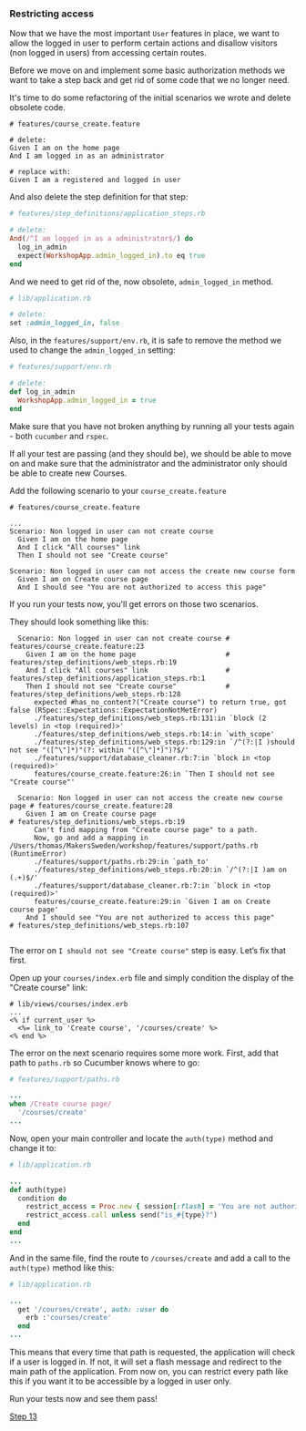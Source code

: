 ### Restricting access

Now that we have the most important `User` features in place, we want to allow the logged in user to perform certain actions and disallow visitors (non logged in users) from accessing certain routes.

Before we move on and implement some basic authorization methods we want to take a step back and get rid of some code that we no longer need.

It's time to do some refactoring of the initial scenarios we wrote and delete obsolete code.

```
# features/course_create.feature

# delete:
Given I am on the home page
And I am logged in as an administrator

# replace with:
Given I am a registered and logged in user
```

And also delete the step definition for that step:

```ruby
# features/step_definitions/application_steps.rb

# delete:
And(/^I am logged in as a administrator$/) do
  log_in_admin
  expect(WorkshopApp.admin_logged_in).to eq true
end
```


And we need to get rid of the, now obsolete, `admin_logged_in` method.

```ruby
# lib/application.rb

# delete:
set :admin_logged_in, false
```

Also, in the `features/support/env.rb`, it is safe to remove the method we used to change the `admin_logged_in` setting:

```ruby
# features/support/env.rb

# delete:
def log_in_admin
  WorkshopApp.admin_logged_in = true
end
```

Make sure that you have not broken anything by running all your tests again - both `cucumber` and `rspec`.

If all your test are passing (and they should be), we should be able to move on and make sure that the administrator and the administrator only should be able to create new Courses.

Add the following scenario to your `course_create.feature`

```gherkin
# features/course_create.feature

...
Scenario: Non logged in user can not create course
  Given I am on the home page
  And I click "All courses" link
  Then I should not see "Create course"

Scenario: Non logged in user can not access the create new course form
  Given I am on Create course page
  And I should see "You are not authorized to access this page"

```

If you run your tests now, you'll get errors on those two scenarios.

They should look something like this:

```shell
  Scenario: Non logged in user can not create course # features/course_create.feature:23
    Given I am on the home page                      # features/step_definitions/web_steps.rb:19
    And I click "All courses" link                   # features/step_definitions/application_steps.rb:1
    Then I should not see "Create course"            # features/step_definitions/web_steps.rb:128
      expected #has_no_content?("Create course") to return true, got false (RSpec::Expectations::ExpectationNotMetError)
      ./features/step_definitions/web_steps.rb:131:in `block (2 levels) in <top (required)>'
      ./features/step_definitions/web_steps.rb:14:in `with_scope'
      ./features/step_definitions/web_steps.rb:129:in `/^(?:|I )should not see "([^\"]*)"(?: within "([^\"]*)")?$/'
      ./features/support/database_cleaner.rb:7:in `block in <top (required)>'
      features/course_create.feature:26:in `Then I should not see "Create course"'

  Scenario: Non logged in user can not access the create new course page # features/course_create.feature:28
    Given I am on Create course page                                     # features/step_definitions/web_steps.rb:19
      Can't find mapping from "Create course page" to a path.
      Now, go and add a mapping in /Users/thomas/MakersSweden/workshop/features/support/paths.rb (RuntimeError)
      ./features/support/paths.rb:29:in `path_to'
      ./features/step_definitions/web_steps.rb:20:in `/^(?:|I )am on (.+)$/'
      ./features/support/database_cleaner.rb:7:in `block in <top (required)>'
      features/course_create.feature:29:in `Given I am on Create course page'
    And I should see "You are not authorized to access this page"        # features/step_definitions/web_steps.rb:107


```

The error on `I should not see "Create course"` step is easy. Let’s fix that first.

Open up your `courses/index.erb` file and simply condition the display of the "Create course" link:

```HTML+ERB
# lib/views/courses/index.erb
...
<% if current_user %>
  <%= link_to 'Create course', '/courses/create' %>
<% end %>
```

The error on the next scenario requires some more work. First, add that path to `paths.rb` so Cucumber knows where to go:

```ruby
# features/support/paths.rb

...
when /Create course page/
  '/courses/create'
...
```

Now, open your main controller and locate the `auth(type)` method and change it to:

```ruby
# lib/application.rb

...
def auth(type)
  condition do
    restrict_access = Proc.new { session[:flash] = 'You are not authorized to access this page'; redirect '/' }
    restrict_access.call unless send("is_#{type}?")
  end
end
...
```

And in the same file, find the route to `/courses/create` and add a call to the `auth(type)` method like this:

```ruby
# lib/application.rb

...
  get '/courses/create', auth: :user do
    erb :'courses/create'
  end
...
```

This means that every time that path is requested, the application will check if a user is logged in. If not, it will set a flash message and redirect to the main path of the application.
From now on, you can restrict every path like this if you want it to be accessible by a logged in user only.

Run your tests now and see them pass!

[Step 13](step13.md)
